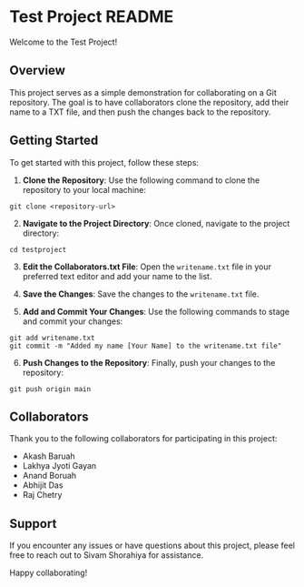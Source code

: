 # Test Project README

Welcome to the Test Project!

## Overview

This project serves as a simple demonstration for collaborating on a Git repository. The goal is to have collaborators clone the repository, add their name to a TXT file, and then push the changes back to the repository.

## Getting Started

To get started with this project, follow these steps:

1. **Clone the Repository**: Use the following command to clone the repository to your local machine:
```
git clone <repository-url>
```

2. **Navigate to the Project Directory**: Once cloned, navigate to the project directory:
```
cd testproject
```

3. **Edit the Collaborators.txt File**: Open the `writename.txt` file in your preferred text editor and add your name to the list.

4. **Save the Changes**: Save the changes to the `writename.txt` file.

5. **Add and Commit Your Changes**: Use the following commands to stage and commit your changes:
```
git add writename.txt
git commit -m "Added my name [Your Name] to the writename.txt file"
```

6. **Push Changes to the Repository**: Finally, push your changes to the repository:
```
git push origin main
```


## Collaborators

Thank you to the following collaborators for participating in this project:

- Akash Baruah
- Lakhya Jyoti Gayan
- Anand Boruah
- Abhijit Das
- Raj Chetry

## Support

If you encounter any issues or have questions about this project, please feel free to reach out to Sivam Shorahiya for assistance.

Happy collaborating!

